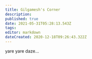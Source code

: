 ```yaml
---
title: Gilgamesh's Corner
description: 
published: true
date: 2021-05-31T05:28:13.543Z
tags: 
editor: markdown
dateCreated: 2020-12-18T09:26:43.322Z
---
```


yare yare daze...